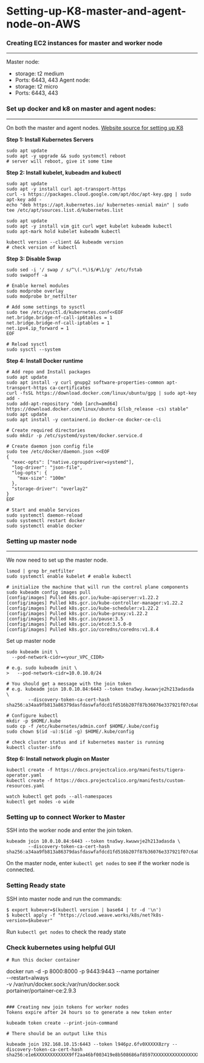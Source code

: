 # Setting-up-K8-master-and-agent-node-on-AWS
### Creating EC2 instances for master and worker node
-----------------------------
Master node: 
- storage: t2 medium
- Ports: 6443, 443
Agent node:
- storage: t2 micro
- Ports: 6443, 443

### Set up docker and k8 on master and agent nodes:
-----------------------
On both the master and agent nodes.
[Website source for setting up K8](https://computingforgeeks.com/deploy-kubernetes-cluster-on-ubuntu-with-kubeadm/)

**Step 1: Install Kubernetes Servers**
```
sudo apt update
sudo apt -y upgrade && sudo systemctl reboot
# server will reboot, give it some time
```

**Step 2: Install kubelet, kubeadm and kubectl**
```
sudo apt update
sudo apt -y install curl apt-transport-https
curl -s https://packages.cloud.google.com/apt/doc/apt-key.gpg | sudo apt-key add -
echo "deb https://apt.kubernetes.io/ kubernetes-xenial main" | sudo tee /etc/apt/sources.list.d/kubernetes.list
```

```
sudo apt update
sudo apt -y install vim git curl wget kubelet kubeadm kubectl
sudo apt-mark hold kubelet kubeadm kubectl
```
```
kubectl version --client && kubeadm version
# check version of kubectl
```

**Step 3: Disable Swap**
```
sudo sed -i '/ swap / s/^\(.*\)$/#\1/g' /etc/fstab
sudo swapoff -a
```
```
# Enable kernel modules
sudo modprobe overlay
sudo modprobe br_netfilter

# Add some settings to sysctl
sudo tee /etc/sysctl.d/kubernetes.conf<<EOF
net.bridge.bridge-nf-call-ip6tables = 1
net.bridge.bridge-nf-call-iptables = 1
net.ipv4.ip_forward = 1
EOF

# Reload sysctl
sudo sysctl --system
```
**Step 4: Install Docker runtime**
```
# Add repo and Install packages
sudo apt update
sudo apt install -y curl gnupg2 software-properties-common apt-transport-https ca-certificates
curl -fsSL https://download.docker.com/linux/ubuntu/gpg | sudo apt-key add -
sudo add-apt-repository "deb [arch=amd64] https://download.docker.com/linux/ubuntu $(lsb_release -cs) stable"
sudo apt update
sudo apt install -y containerd.io docker-ce docker-ce-cli

# Create required directories
sudo mkdir -p /etc/systemd/system/docker.service.d

# Create daemon json config file
sudo tee /etc/docker/daemon.json <<EOF
{
  "exec-opts": ["native.cgroupdriver=systemd"],
  "log-driver": "json-file",
  "log-opts": {
    "max-size": "100m"
  },
  "storage-driver": "overlay2"
}
EOF

# Start and enable Services
sudo systemctl daemon-reload 
sudo systemctl restart docker
sudo systemctl enable docker
```

### Setting up master node
-------------------------------
We now need to set up the master node. 
```
lsmod | grep br_netfilter
sudo systemctl enable kubelet # enable kubectl
```
```
# initialize the machine that will run the control plane components
sudo kubeadm config images pull
[config/images] Pulled k8s.gcr.io/kube-apiserver:v1.22.2
[config/images] Pulled k8s.gcr.io/kube-controller-manager:v1.22.2
[config/images] Pulled k8s.gcr.io/kube-scheduler:v1.22.2
[config/images] Pulled k8s.gcr.io/kube-proxy:v1.22.2
[config/images] Pulled k8s.gcr.io/pause:3.5
[config/images] Pulled k8s.gcr.io/etcd:3.5.0-0
[config/images] Pulled k8s.gcr.io/coredns/coredns:v1.8.4
```

Set up master node
```
sudo kubeadm init \
  --pod-network-cidr=<your_VPC_CIDR>

# e.g. sudo kubeadm init \
>   --pod-network-cidr=10.0.10.0/24

# You should get a message with the join token
# e.g. kubeadm join 10.0.10.84:6443 --token tna5wy.kwuwvje2h213adasda \
        --discovery-token-ca-cert-hash sha256:a34aa9fb813a86379dasfdaswfafdcd1fd516b207f87b36076e337921f07c6a0
```

```
# Configure kubectl
mkdir -p $HOME/.kube
sudo cp -f /etc/kubernetes/admin.conf $HOME/.kube/config
sudo chown $(id -u):$(id -g) $HOME/.kube/config
```
```
# check cluster status and if kubernetes master is running
kubectl cluster-info
```
**Step 6: Install network plugin on Master**
```
kubectl create -f https://docs.projectcalico.org/manifests/tigera-operator.yaml 
kubectl create -f https://docs.projectcalico.org/manifests/custom-resources.yaml
```
```
watch kubectl get pods --all-namespaces
kubectl get nodes -o wide
```

### Setting up to connect Worker to Master
SSH into the worker node and enter the join token.
```
kubeadm join 10.0.10.84:6443 --token tna5wy.kwuwvje2h213adasda \
        --discovery-token-ca-cert-hash sha256:a34aa9fb813a86379dasfdaswfafdcd1fd516b207f87b36076e337921f07c6a0
```

On the master node, enter `kubectl get nodes` to see if the worker node is connected.

### Setting Ready state
SSH into master node and run the commands:
```
$ export kubever=$(kubectl version | base64 | tr -d '\n')
$ kubectl apply -f "https://cloud.weave.works/k8s/net?k8s-version=$kubever"
```
Run `kubectl get nodes` to check the ready state

### Check kubernetes using helpful GUI
```
# Run this docker container

```
docker run -d -p 8000:8000 -p 9443:9443 --name portainer \
    --restart=always \
    -v /var/run/docker.sock:/var/run/docker.sock \
    portainer/portainer-ce:2.9.3
```

### Creating new join tokens for worker nodes
Tokens expire after 24 hours so to generate a new token enter
```
```
kubeadm token create --print-join-command

# There should be an output like this

kubeadm join 192.168.10.15:6443 --token l946pz.6fv0XXXXX8zry --discovery-token-ca-cert-hash sha256:e1e6XXXXXXXXXXXX9ff2aa46bf003419e8b508686af8597XXXXXXXXXXXXXXXXXXX
```